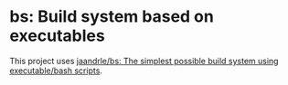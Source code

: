 # bs: Build system based on executables
This project uses [jaandrle/bs: The simplest possible build system using executable/bash scripts](https://github.com/jaandrle/bs).